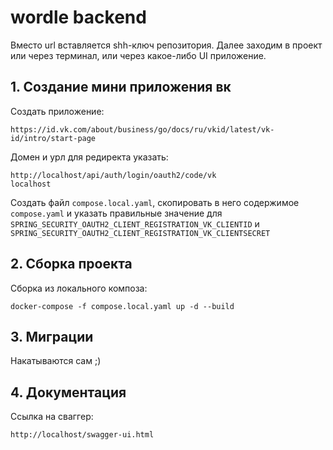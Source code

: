 # wordle backend

Вместо url вставляется shh-ключ репозитория. Далее заходим в проект или через терминал, или через какое-либо UI приложение.
## 1. Создание мини приложения вк
Создать приложение:
```
https://id.vk.com/about/business/go/docs/ru/vkid/latest/vk-id/intro/start-page
```
Домен и урл для редиректа указать: 
```
http://localhost/api/auth/login/oauth2/code/vk
localhost
```
Создать файл ``compose.local.yaml``, скопировать в него содержимое ``compose.yaml`` и указать правильные значение
для ``SPRING_SECURITY_OAUTH2_CLIENT_REGISTRATION_VK_CLIENTID`` и ``SPRING_SECURITY_OAUTH2_CLIENT_REGISTRATION_VK_CLIENTSECRET``

## 2. Сборка проекта
Сборка из локального композа:
```
docker-compose -f compose.local.yaml up -d --build

```

## 3. Миграции
Накатываются сам ;)


## 4. Документация
Ссылка на сваггер:

```
http://localhost/swagger-ui.html
```
